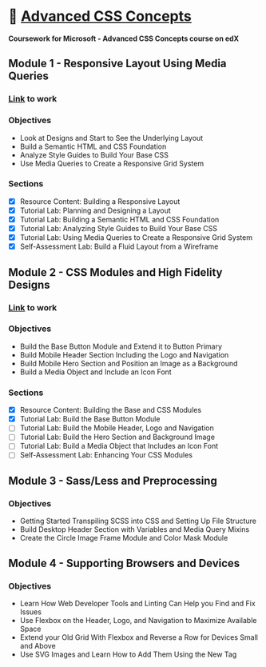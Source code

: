 # 🎨 [Advanced CSS Concepts](https://www.edx.org/course/advanced-css-concepts-1)

**Coursework for Microsoft - Advanced CSS Concepts course on edX**

## Module 1 - Responsive Layout Using Media Queries

  ### [Link](https://github.com/jpacsai/Microsoft_courses/tree/master/AdvancedCSS/Mod1Lab) to work

  ### Objectives
  - Look at Designs and Start to See the Underlying Layout
  - Build a Semantic HTML and CSS Foundation
  - Analyze Style Guides to Build Your Base CSS
  - Use Media Queries to Create a Responsive Grid System

  ### Sections
  - [x] Resource Content: Building a Responsive Layout
  - [x] Tutorial Lab: Planning and Designing a Layout
  - [x] Tutorial Lab: Building a Semantic HTML and CSS Foundation
  - [x] Tutorial Lab: Analyzing Style Guides to Build Your Base CSS
  - [x] Tutorial Lab: Using Media Queries to Create a Responsive Grid System
  - [x] Self-Assessment Lab: Build a Fluid Layout from a Wireframe
  
  ## Module 2 - CSS Modules and High Fidelity Designs
  
  ### [Link](https://github.com/jpacsai/Microsoft_courses/tree/master/AdvancedCSS/Mod2Lab) to work
  
  ### Objectives
  - Build the Base Button Module and Extend it to Button Primary
  - Build Mobile Header Section Including the Logo and Navigation
  - Build Mobile Hero Section and Position an Image as a Background
  - Build a Media Object and Include an Icon Font
  
  ### Sections
  - [x] Resource Content: Building the Base and CSS Modules
  - [x] Tutorial Lab: Build the Base Button Module
  - [ ] Tutorial Lab: Build the Mobile Header, Logo and Navigation
  - [ ] Tutorial Lab: Build the Hero Section and Background Image
  - [ ] Tutorial Lab: Build a Media Object that Includes an Icon Font
  - [ ] Self-Assessment Lab: Enhancing Your CSS Modules

## Module 3 - Sass/Less and Preprocessing
  ### Objectives
  - Getting Started Transpiling SCSS into CSS and Setting Up File Structure
  - Build Desktop Header Section with Variables and Media Query Mixins
  - Create the Circle Image Frame Module and Color Mask Module

## Module 4 - Supporting Browsers and Devices
  ### Objectives
  - Learn How Web Developer Tools and Linting Can Help you Find and Fix Issues
  - Use Flexbox on the Header, Logo, and Navigation to Maximize Available Space
  - Extend your Old Grid With Flexbox and Reverse a Row for Devices Small and Above
  - Use SVG Images and Learn How to Add Them Using the New <picture> Tag
  
